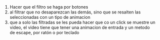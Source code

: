 1. Hacer que el filtro se haga por botones
2. al filtrar que no desaparezcan las demás, sino que se resalten las seleccionadas con un tipo de animacion
3. que a solo las filtradas se les pueda hacer que co un click se muestre un video, el video tiene que tener una animacion de entrada y un metodo de escape, por ratón o por teclado
